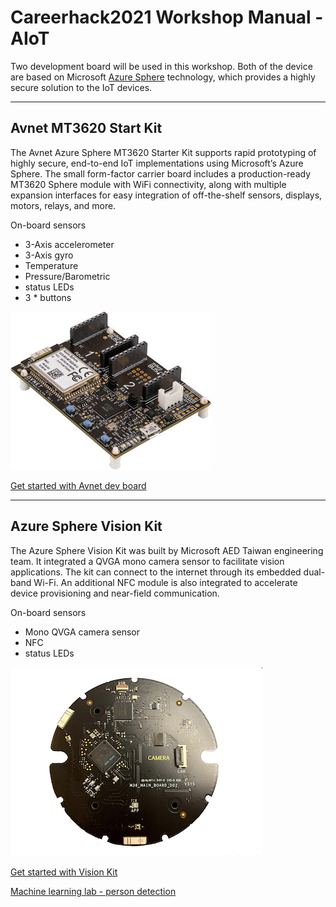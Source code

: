 # Careerhack2021 Workshop Manual - AIoT
Two development board will be used in this workshop. Both of the device are based on Microsoft [Azure Sphere](https://docs.microsoft.com/en-us/azure-sphere/) technology, which provides a highly secure solution to the IoT devices.

---
## Avnet MT3620 Start Kit
The Avnet Azure Sphere MT3620 Starter Kit supports rapid prototyping of highly secure, end-to-end IoT implementations using Microsoft’s Azure Sphere. The small form-factor carrier board includes a production-ready MT3620 Sphere module with WiFi connectivity, along with multiple expansion interfaces for easy integration of off-the-shelf sensors, displays, motors, relays, and more.

On-board sensors
- 3-Axis accelerometer
- 3-Axis gyro
- Temperature
- Pressure/Barometric
- status LEDs
- 3 * buttons

![](./images/avnet-mt3620-sk-g-side.jpg)

[Get started with Avnet dev board](./avnet-start-kit.md)

---
## Azure Sphere Vision Kit
The Azure Sphere Vision Kit was built by Microsoft AED Taiwan engineering team. It integrated a QVGA mono camera sensor to facilitate vision applications. The kit can connect to the internet through its embedded dual-band Wi-Fi. An additional NFC module is also integrated to accelerate device provisioning and near-field communication.

On-board sensors
- Mono QVGA camera sensor
- NFC
- status LEDs

![](./images/AzS_vision_kit_front.png)

[Get started with Vision Kit](./vision-kit.md)

[Machine learning lab - person detection](./tinyml-lab-persondetect.md)
